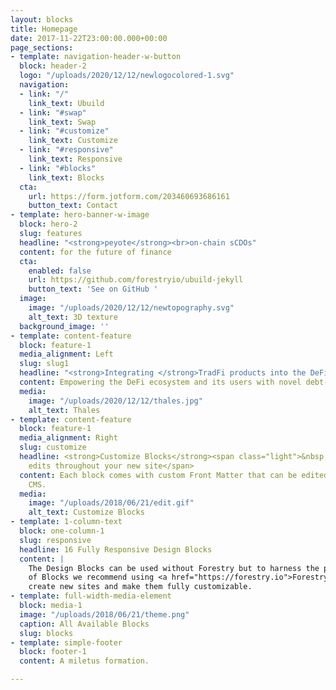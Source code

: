 ```yaml
---
layout: blocks
title: Homepage
date: 2017-11-22T23:00:00.000+00:00
page_sections:
- template: navigation-header-w-button
  block: header-2
  logo: "/uploads/2020/12/12/newlogocolored-1.svg"
  navigation:
  - link: "/"
    link_text: Ubuild
  - link: "#swap"
    link_text: Swap
  - link: "#customize"
    link_text: Customize
  - link: "#responsive"
    link_text: Responsive
  - link: "#blocks"
    link_text: Blocks
  cta:
    url: https://form.jotform.com/203460693686161
    button_text: Contact
- template: hero-banner-w-image
  block: hero-2
  slug: features
  headline: "<strong>peyote</strong><br>on-chain sCDOs"
  content: for the future of finance
  cta:
    enabled: false
    url: https://github.com/forestryio/ubuild-jekyll
    button_text: 'See on GitHub '
  image:
    image: "/uploads/2020/12/12/newtopography.svg"
    alt_text: 3D texture
  background_image: ''
- template: content-feature
  block: feature-1
  media_alignment: Left
  slug: slug1
  headline: "<strong>Integrating </strong>TradFi products into the DeFi ecosystem"
  content: Empowering the DeFi ecosystem and its users with novel debt-based derivatives.
  media:
    image: "/uploads/2020/12/12/thales.jpg"
    alt_text: Thales
- template: content-feature
  block: feature-1
  media_alignment: Right
  slug: customize
  headline: <strong>Customize Blocks</strong><span class="light">&nbsp;to make quick
    edits throughout your new site</span>
  content: Each block comes with custom Front Matter that can be edited in Forestry
    CMS.
  media:
    image: "/uploads/2018/06/21/edit.gif"
    alt_text: Customize Blocks
- template: 1-column-text
  block: one-column-1
  slug: responsive
  headline: 16 Fully Responsive Design Blocks
  content: |
    The Design Blocks can be used without Forestry but to harness the power
    of Blocks we recommend using <a href="https://forestry.io">Forestry</a>. Once the site is imported you can immediately
    create new sites and make them fully customizable.
- template: full-width-media-element
  block: media-1
  image: "/uploads/2018/06/21/theme.png"
  caption: All Available Blocks
  slug: blocks
- template: simple-footer
  block: footer-1
  content: A miletus formation.

---
```

